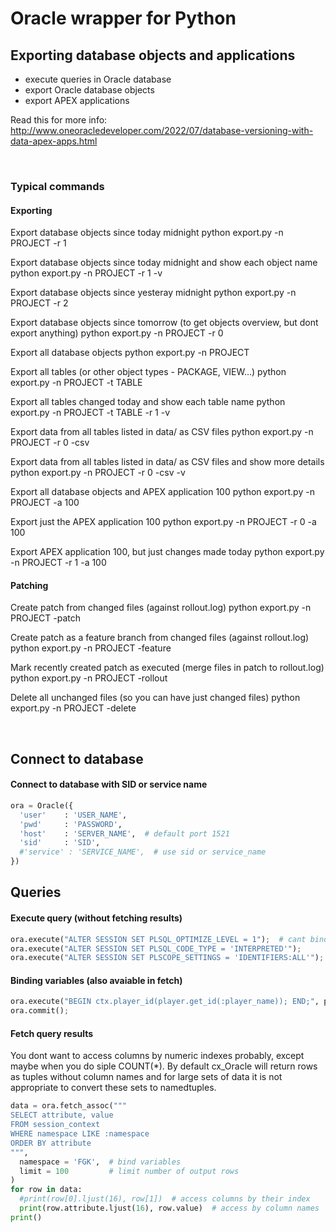 # Oracle wrapper for Python

## Exporting database objects and applications

- execute queries in Oracle database
- export Oracle database objects
- export APEX applications

Read this for more info:
http://www.oneoracledeveloper.com/2022/07/database-versioning-with-data-apex-apps.html

<br />

### Typical commands

#### Exporting

Export database objects since today midnight
python export.py -n PROJECT -r 1

Export database objects since today midnight and show each object name
python export.py -n PROJECT -r 1 -v

Export database objects since yesteray midnight
python export.py -n PROJECT -r 2

Export database objects since tomorrow (to get objects overview, but dont export anything)
python export.py -n PROJECT -r 0

Export all database objects
python export.py -n PROJECT

Export all tables (or other object types - PACKAGE, VIEW...)
python export.py -n PROJECT -t TABLE

Export all tables changed today and show each table name
python export.py -n PROJECT -t TABLE -r 1 -v

Export data from all tables listed in data/ as CSV files
python export.py -n PROJECT -r 0 -csv

Export data from all tables listed in data/ as CSV files and show more details
python export.py -n PROJECT -r 0 -csv -v

Export all database objects and APEX application 100
python export.py -n PROJECT -a 100

Export just the APEX application 100
python export.py -n PROJECT -r 0 -a 100

Export APEX application 100, but just changes made today
python export.py -n PROJECT -r 1 -a 100

#### Patching

Create patch from changed files (against rollout.log)
python export.py -n PROJECT -patch

Create patch as a feature branch from changed files (against rollout.log)
python export.py -n PROJECT -feature

Mark recently created patch as executed (merge files in patch to rollout.log)
python export.py -n PROJECT -rollout

Delete all unchanged files (so you can have just changed files)
python export.py -n PROJECT -delete

<br />

## Connect to database

#### Connect to database with SID or service name
```python
ora = Oracle({
  'user'    : 'USER_NAME',
  'pwd'     : 'PASSWORD',
  'host'    : 'SERVER_NAME',  # default port 1521
  'sid'     : 'SID',
  #'service' : 'SERVICE_NAME',  # use sid or service_name
})
```


## Queries

#### Execute query (without fetching results)
```python
ora.execute("ALTER SESSION SET PLSQL_OPTIMIZE_LEVEL = 1");  # cant bind values to DDL queries
ora.execute("ALTER SESSION SET PLSQL_CODE_TYPE = 'INTERPRETED'");
ora.execute("ALTER SESSION SET PLSCOPE_SETTINGS = 'IDENTIFIERS:ALL'");
```

#### Binding variables (also avaiable in fetch)
```python
ora.execute("BEGIN ctx.player_id(player.get_id(:player_name)); END;", player_name = 'DOBBY')
ora.commit();
```

#### Fetch query results
You dont want to access columns by numeric indexes probably, except maybe when you do siple COUNT(\*).
By default cx_Oracle will return rows as tuples without column names and for large sets of data it is not appropriate to convert these sets to namedtuples.

```python
data = ora.fetch_assoc("""
SELECT attribute, value
FROM session_context
WHERE namespace LIKE :namespace
ORDER BY attribute
""",
  namespace = 'FGK',  # bind variables
  limit = 100         # limit number of output rows
)
for row in data:
  #print(row[0].ljust(16), row[1])  # access columns by their index
  print(row.attribute.ljust(16), row.value)  # access by column names
print()
```

